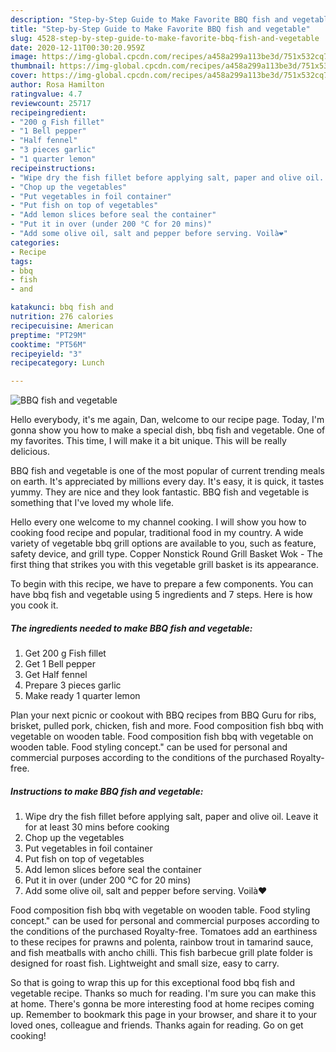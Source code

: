 ```yaml
---
description: "Step-by-Step Guide to Make Favorite BBQ fish and vegetable"
title: "Step-by-Step Guide to Make Favorite BBQ fish and vegetable"
slug: 4528-step-by-step-guide-to-make-favorite-bbq-fish-and-vegetable
date: 2020-12-11T00:30:20.959Z
image: https://img-global.cpcdn.com/recipes/a458a299a113be3d/751x532cq70/bbq-fish-and-vegetable-recipe-main-photo.jpg
thumbnail: https://img-global.cpcdn.com/recipes/a458a299a113be3d/751x532cq70/bbq-fish-and-vegetable-recipe-main-photo.jpg
cover: https://img-global.cpcdn.com/recipes/a458a299a113be3d/751x532cq70/bbq-fish-and-vegetable-recipe-main-photo.jpg
author: Rosa Hamilton
ratingvalue: 4.7
reviewcount: 25717
recipeingredient:
- "200 g Fish fillet"
- "1 Bell pepper"
- "Half fennel"
- "3 pieces garlic"
- "1 quarter lemon"
recipeinstructions:
- "Wipe dry the fish fillet before applying salt, paper and olive oil. Leave it for at least 30 mins before cooking"
- "Chop up the vegetables"
- "Put vegetables in foil container"
- "Put fish on top of vegetables"
- "Add lemon slices before seal the container"
- "Put it in over (under 200 °C for 20 mins)"
- "Add some olive oil, salt and pepper before serving. Voilà❤️"
categories:
- Recipe
tags:
- bbq
- fish
- and

katakunci: bbq fish and 
nutrition: 276 calories
recipecuisine: American
preptime: "PT29M"
cooktime: "PT56M"
recipeyield: "3"
recipecategory: Lunch

---
```



![BBQ fish and vegetable](https://img-global.cpcdn.com/recipes/a458a299a113be3d/751x532cq70/bbq-fish-and-vegetable-recipe-main-photo.jpg)

Hello everybody, it's me again, Dan, welcome to our recipe page. Today, I'm gonna show you how to make a special dish, bbq fish and vegetable. One of my favorites. This time, I will make it a bit unique. This will be really delicious.

BBQ fish and vegetable is one of the most popular of current trending meals on earth. It's appreciated by millions every day. It's easy, it is quick, it tastes yummy. They are nice and they look fantastic. BBQ fish and vegetable is something that I've loved my whole life.

Hello every one welcome to my channel cooking. I will show you how to cooking food recipe and popular, traditional food in my country. A wide variety of vegetable bbq grill options are available to you, such as feature, safety device, and grill type. Copper Nonstick Round Grill Basket Wok - The first thing that strikes you with this vegetable grill basket is its appearance.


To begin with this recipe, we have to prepare a few components. You can have bbq fish and vegetable using 5 ingredients and 7 steps. Here is how you cook it.

<!--inarticleads1-->

##### The ingredients needed to make BBQ fish and vegetable:

1. Get 200 g Fish fillet
1. Get 1 Bell pepper
1. Get Half fennel
1. Prepare 3 pieces garlic
1. Make ready 1 quarter lemon


Plan your next picnic or cookout with BBQ recipes from BBQ Guru for ribs, brisket, pulled pork, chicken, fish and more. Food composition fish bbq with vegetable on wooden table. Food composition fish bbq with vegetable on wooden table. Food styling concept.&#34; can be used for personal and commercial purposes according to the conditions of the purchased Royalty-free. 

<!--inarticleads2-->

##### Instructions to make BBQ fish and vegetable:

1. Wipe dry the fish fillet before applying salt, paper and olive oil. Leave it for at least 30 mins before cooking
1. Chop up the vegetables
1. Put vegetables in foil container
1. Put fish on top of vegetables
1. Add lemon slices before seal the container
1. Put it in over (under 200 °C for 20 mins)
1. Add some olive oil, salt and pepper before serving. Voilà❤️


Food composition fish bbq with vegetable on wooden table. Food styling concept.&#34; can be used for personal and commercial purposes according to the conditions of the purchased Royalty-free. Tomatoes add an earthiness to these recipes for prawns and polenta, rainbow trout in tamarind sauce, and fish meatballs with ancho chilli. This fish barbecue grill plate folder is designed for roast fish. Lightweight and small size, easy to carry. 

So that is going to wrap this up for this exceptional food bbq fish and vegetable recipe. Thanks so much for reading. I'm sure you can make this at home. There's gonna be more interesting food at home recipes coming up. Remember to bookmark this page in your browser, and share it to your loved ones, colleague and friends. Thanks again for reading. Go on get cooking!
